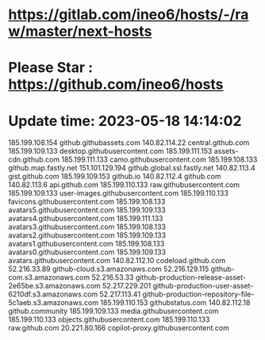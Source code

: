 # https://gitlab.com/ineo6/hosts/-/raw/master/next-hosts
# Please Star : https://github.com/ineo6/hosts
# Update time: 2023-05-18 14:14:02

185.199.108.154              github.githubassets.com
140.82.114.22                central.github.com
185.199.109.133              desktop.githubusercontent.com
185.199.111.153              assets-cdn.github.com
185.199.111.133              camo.githubusercontent.com
185.199.108.133              github.map.fastly.net
151.101.129.194              github.global.ssl.fastly.net
140.82.113.4                 gist.github.com
185.199.109.153              github.io
140.82.112.4                 github.com
140.82.113.6                 api.github.com
185.199.110.133              raw.githubusercontent.com
185.199.109.133              user-images.githubusercontent.com
185.199.110.133              favicons.githubusercontent.com
185.199.108.133              avatars5.githubusercontent.com
185.199.109.133              avatars4.githubusercontent.com
185.199.111.133              avatars3.githubusercontent.com
185.199.108.133              avatars2.githubusercontent.com
185.199.109.133              avatars1.githubusercontent.com
185.199.108.133              avatars0.githubusercontent.com
185.199.109.133              avatars.githubusercontent.com
140.82.112.10                codeload.github.com
52.216.33.89                 github-cloud.s3.amazonaws.com
52.216.129.115               github-com.s3.amazonaws.com
52.216.53.33                 github-production-release-asset-2e65be.s3.amazonaws.com
52.217.229.201               github-production-user-asset-6210df.s3.amazonaws.com
52.217.113.41                github-production-repository-file-5c1aeb.s3.amazonaws.com
185.199.110.153              githubstatus.com
140.82.112.18                github.community
185.199.109.133              media.githubusercontent.com
185.199.110.133              objects.githubusercontent.com
185.199.110.133              raw.github.com
20.221.80.166                copilot-proxy.githubusercontent.com
